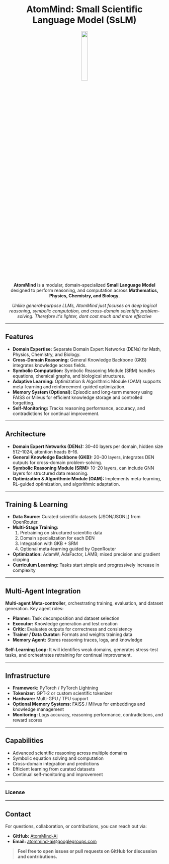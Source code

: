 <div align="center"> <h1> AtomMind: Small Scientific Language Model (SsLM) </h1>

<image src="docs/public/AtomMind.png" width="20%" height="20%"/>

**AtomMind** is a modular, domain-specialized **Small Language Model** designed to perform reasoning, and computation across **Mathematics, Physics, Chemistry, and Biology**. 

*Unlike general-purpose LLMs, AtomMind just focuses on deep logical reasoning, symbolic computation, and cross-domain scientific problem-solving. Therefore it's lighter, dont cost much and more effective*

</div>

---

## Features

- **Domain Expertise:** Separate Domain Expert Networks (DENs) for Math, Physics, Chemistry, and Biology.  
- **Cross-Domain Reasoning:** General Knowledge Backbone (GKB) integrates knowledge across fields.  
- **Symbolic Computation:** Symbolic Reasoning Module (SRM) handles equations, chemical graphs, and biological structures.  
- **Adaptive Learning:** Optimization & Algorithmic Module (OAM) supports meta-learning and reinforcement-guided optimization.  
- **Memory System (Optional):** Episodic and long-term memory using FAISS or Milvus for efficient knowledge storage and controlled forgetting.  
- **Self-Monitoring:** Tracks reasoning performance, accuracy, and contradictions for continual improvement.

---

## Architecture

- **Domain Expert Networks (DENs):** 30–40 layers per domain, hidden size 512–1024, attention heads 8–16.  
- **General Knowledge Backbone (GKB):** 20–30 layers, integrates DEN outputs for cross-domain problem-solving.  
- **Symbolic Reasoning Module (SRM):** 10–20 layers, can include GNN layers for structured data reasoning.  
- **Optimization & Algorithmic Module (OAM):** Implements meta-learning, RL-guided optimization, and algorithmic adaptation.

---

## Training & Learning

- **Data Source:** Curated scientific datasets (JSON/JSONL) from OpenRouter.  
- **Multi-Stage Training:**  
  1. Pretraining on structured scientific data  
  2. Domain specialization for each DEN  
  3. Integration with GKB + SRM  
  4. Optional meta-learning guided by OpenRouter  
- **Optimization:** AdamW, AdaFactor, LAMB; mixed precision and gradient clipping  
- **Curriculum Learning:** Tasks start simple and progressively increase in complexity

---

## Multi-Agent Integration

**Multi-agent Meta-controller**, orchestrating training, evaluation, and dataset generation. Key agent roles:

- **Planner:** Task decomposition and dataset selection  
- **Executor:** Knowledge generation and test creation  
- **Critic:** Evaluates outputs for correctness and consistency  
- **Trainer / Data Curator:** Formats and weights training data  
- **Memory Agent:** Stores reasoning traces, logs, and knowledge  

**Self-Learning Loop:** It will identifies weak domains, generates stress-test tasks, and orchestrates retraining for continual improvement.

---

## Infrastructure

- **Framework:** PyTorch / PyTorch Lightning  
- **Tokenizer:** GPT-2 or custom scientific tokenizer  
- **Hardware:** Multi-GPU / TPU support  
- **Optional Memory Systems:** FAISS / Milvus for embeddings and knowledge management  
- **Monitoring:** Logs accuracy, reasoning performance, contradictions, and reward scores

---

## Capabilities

- Advanced scientific reasoning across multiple domains  
- Symbolic equation solving and computation  
- Cross-domain integration and predictions  
- Efficient learning from curated datasets  
- Continual self-monitoring and improvement  

---

### License

---

## Contact

For questions, collaboration, or contributions, you can reach out via:

- **GitHub:** [AtomMind-Ai](https://github.com/AtomMind-Ai)  
- **Email:** [atommind-ai@googlegroups.com](mailto:atommind-ai@googlegroups.com)  

> **Feel free to open issues or pull requests on GitHub for discussion and contributions.**

